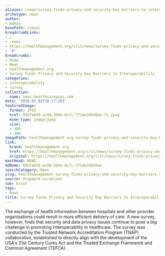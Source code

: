 ```yaml
---
aliases: /news/survey-finds-privacy-and-security-key-barriers-to-interoperability
archetype: news
author:
- Admin
basePath: /news/
breadcrumbLinks:
- /
- /news
- https://healthmanagement.org/c/it/news/survey-finds-privacy-and-security-key-barriers-to-interoperability
- '#'
breadcrumbs:
- Home
- News
- healthmanagement.org
- Survey Finds Privacy and Security Key Barriers to Interoperability
categories:
- interoperability
- survey
collection:
  name: news.healthcareguys.com
date: '2019-07-02T10:27:26Z'
featuredImage:
  format: JPEG
  href: 93bfa839-ec90-509e-8cfc-771de34b50ae-fi.jpeg
  mime_type: image/jpeg
  size:
  - 300
  - 300
imagePath: healthmanagement.org-survey-finds-privacy-and-security-key-barriers-to-interoperability
link:
  brand: healthmanagement.org
  href: https://healthmanagement.org/c/it/news/survey-finds-privacy-and-security-key-barriers-to-interoperability
  original: https://healthmanagement.org/c/it/news/survey-finds-privacy-and-security-key-barriers-to-interoperability
mastHead: NEWS
mdName: 93bfa839-ec90-509e-8cfc-771de34b50ae
searchCategory: News
slug: healthmanagement-survey-finds-privacy-and-security-key-barriers-to-interoperability
source: dropmark-curations
sub: brief
tags:
- News
title: Survey Finds Privacy and Security Key Barriers to Interoperability
---
```


The exchange of health information between hospitals and other provider organisations could result in more efficient delivery of care. A new survey, however, finds that security and data privacy issues continue to pose a big challenge in promoting interoperability in healthcare. The survey was conducted by the Trusted Network Accreditation Program (TNAP) collaborative, established to directly align with the development of the USA's 21st Century Cures Act and the Trusted Exchange Framework and Common Agreement (TEFCA).